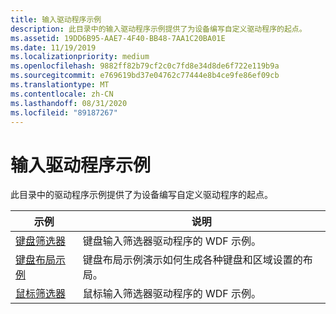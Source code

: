 ```yaml
---
title: 输入驱动程序示例
description: 此目录中的输入驱动程序示例提供了为设备编写自定义驱动程序的起点。
ms.assetid: 19DD6B95-AAE7-4F40-BB48-7AA1C20BA01E
ms.date: 11/19/2019
ms.localizationpriority: medium
ms.openlocfilehash: 9882ff82b79cf2c0c7fd8e34d8de6f722e119b9a
ms.sourcegitcommit: e769619bd37e04762c77444e8b4ce9fe86ef09cb
ms.translationtype: MT
ms.contentlocale: zh-CN
ms.lasthandoff: 08/31/2020
ms.locfileid: "89187267"
---
```

# <a name="input-driver-samples"></a>输入驱动程序示例

此目录中的驱动程序示例提供了为设备编写自定义驱动程序的起点。

| 示例 | 说明 |
| --- | --- |
| [键盘筛选器](/samples/microsoft/windows-driver-samples/keyboard-input-wdf-filter-driver-kbfiltr) | 键盘输入筛选器驱动程序的 WDF 示例。 |
| [键盘布局示例](/samples/microsoft/windows-driver-samples/keyboard-layout-samples) | 键盘布局示例演示如何生成各种键盘和区域设置的布局。 |
| [鼠标筛选器](/samples/microsoft/windows-driver-samples/mouse-input-wdf-filter-driver-moufiltr) | 鼠标输入筛选器驱动程序的 WDF 示例。 |